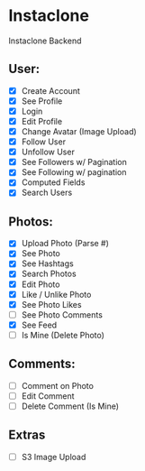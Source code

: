 # Instaclone

Instaclone Backend

## User:
- [x] Create Account
- [x] See Profile
- [x] Login
- [x] Edit Profile
- [x] Change Avatar (Image Upload)
- [x] Follow User
- [x] Unfollow User
- [x] See Followers w/ Pagination
- [x] See Following w/ pagination
- [x] Computed Fields
- [x] Search Users

## Photos:
- [x] Upload Photo (Parse #)
- [x] See Photo
- [x] See Hashtags
- [x] Search Photos
- [x] Edit Photo
- [x] Like / Unlike Photo
- [x] See Photo Likes
- [ ] See Photo Comments
- [x] See Feed
- [ ] Is Mine (Delete Photo)

## Comments:
- [ ] Comment on Photo
- [ ] Edit Comment
- [ ] Delete Comment (Is Mine)

## Extras
- [ ] S3 Image Upload
